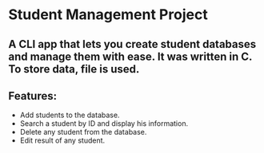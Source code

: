 # Student Management Project
A CLI app that lets you create student databases and manage them with ease. It was written in C. <br/>
To store data, file is used. 
----
## Features:
* Add students to the database.
* Search a student by ID and display his information. 
* Delete any student from the database.
* Edit result of any student. 
